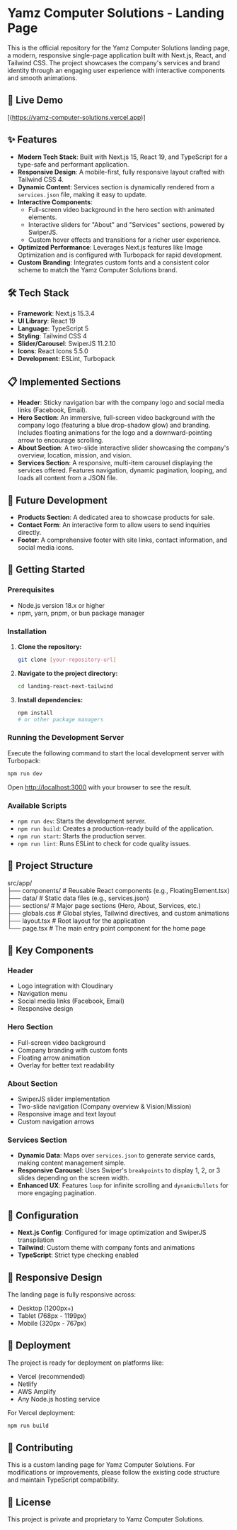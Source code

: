 # Yamz Computer Solutions - Landing Page

This is the official repository for the Yamz Computer Solutions landing page, a modern, responsive single-page application built with Next.js, React, and Tailwind CSS. The project showcases the company's services and brand identity through an engaging user experience with interactive components and smooth animations.

## 🚀 Live Demo

[(https://yamz-computer-solutions.vercel.app)]

## ✨ Features

- **Modern Tech Stack**: Built with Next.js 15, React 19, and TypeScript for a type-safe and performant application.
- **Responsive Design**: A mobile-first, fully responsive layout crafted with Tailwind CSS 4.
- **Dynamic Content**: Services section is dynamically rendered from a `services.json` file, making it easy to update.
- **Interactive Components**: 
  - Full-screen video background in the hero section with animated elements.
  - Interactive sliders for "About" and "Services" sections, powered by SwiperJS.
  - Custom hover effects and transitions for a richer user experience.
- **Optimized Performance**: Leverages Next.js features like Image Optimization and is configured with Turbopack for rapid development.
- **Custom Branding**: Integrates custom fonts and a consistent color scheme to match the Yamz Computer Solutions brand.

## 🛠️ Tech Stack

- **Framework**: Next.js 15.3.4
- **UI Library**: React 19
- **Language**: TypeScript 5
- **Styling**: Tailwind CSS 4
- **Slider/Carousel**: SwiperJS 11.2.10
- **Icons**: React Icons 5.5.0
- **Development**: ESLint, Turbopack

## 📋 Implemented Sections

- **Header**: Sticky navigation bar with the company logo and social media links (Facebook, Email).
- **Hero Section**: An immersive, full-screen video background with the company logo (featuring a blue drop-shadow glow) and branding. Includes floating animations for the logo and a downward-pointing arrow to encourage scrolling.
- **About Section**: A two-slide interactive slider showcasing the company's overview, location, mission, and vision.
- **Services Section**: A responsive, multi-item carousel displaying the services offered. Features navigation, dynamic pagination, looping, and loads all content from a JSON file.

## 🚧 Future Development

- **Products Section**: A dedicated area to showcase products for sale.
- **Contact Form**: An interactive form to allow users to send inquiries directly.
- **Footer**: A comprehensive footer with site links, contact information, and social media icons.

## 🚀 Getting Started

### Prerequisites

- Node.js version 18.x or higher
- npm, yarn, pnpm, or bun package manager

### Installation

1.  **Clone the repository:**
    ```bash
    git clone [your-repository-url]
    ```

2.  **Navigate to the project directory:**
    ```bash
    cd landing-react-next-tailwind
    ```

3.  **Install dependencies:**
    ```bash
    npm install
    # or other package managers
    ```

### Running the Development Server

Execute the following command to start the local development server with Turbopack:
```bash
npm run dev
```
Open [http://localhost:3000](http://localhost:3000) with your browser to see the result.

### Available Scripts

-   `npm run dev`: Starts the development server.
-   `npm run build`: Creates a production-ready build of the application.
-   `npm run start`: Starts the production server.
-   `npm run lint`: Runs ESLint to check for code quality issues.

## 📁 Project Structure

src/app/ <br>
├── components/ # Reusable React components (e.g., FloatingElement.tsx) <br>
├── data/ # Static data files (e.g., services.json) <br>
├── sections/ # Major page sections (Hero, About, Services, etc.) <br>
├── globals.css # Global styles, Tailwind directives, and custom animations <br>
├── layout.tsx # Root layout for the application <br>
└── page.tsx # The main entry point component for the home page <br>

## 🎯 Key Components

### Header
- Logo integration with Cloudinary
- Navigation menu
- Social media links (Facebook, Email)
- Responsive design
  
### Hero Section
- Full-screen video background
- Company branding with custom fonts
- Floating arrow animation
- Overlay for better text readability

### About Section
- SwiperJS slider implementation
- Two-slide navigation (Company overview & Vision/Mission)
- Responsive image and text layout
- Custom navigation arrows

### Services Section
-   **Dynamic Data**: Maps over `services.json` to generate service cards, making content management simple.
-   **Responsive Carousel**: Uses Swiper's `breakpoints` to display 1, 2, or 3 slides depending on the screen width.
-   **Enhanced UX**: Features `loop` for infinite scrolling and `dynamicBullets` for more engaging pagination.

## 🔧 Configuration

- **Next.js Config**: Configured for image optimization and SwiperJS transpilation
- **Tailwind**: Custom theme with company fonts and animations
- **TypeScript**: Strict type checking enabled

## 📱 Responsive Design

The landing page is fully responsive across:
- Desktop (1200px+)
- Tablet (768px - 1199px)
- Mobile (320px - 767px)

## 🚀 Deployment

The project is ready for deployment on platforms like:
- Vercel (recommended)
- Netlify
- AWS Amplify
- Any Node.js hosting service

For Vercel deployment:
```bash
npm run build
```

## 🤝 Contributing

This is a custom landing page for Yamz Computer Solutions. For modifications or improvements, please follow the existing code structure and maintain TypeScript compatibility.

## 📄 License

This project is private and proprietary to Yamz Computer Solutions.
